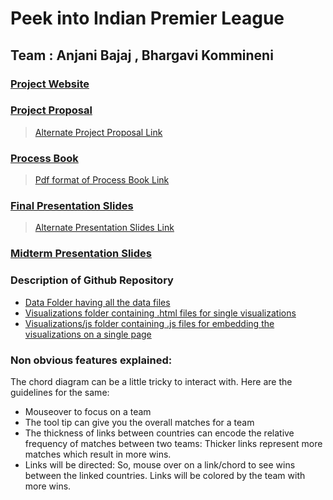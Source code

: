 # Peek into Indian Premier League
## Team : Anjani Bajaj , Bhargavi Kommineni

### [Project Website](https://bkommineni.github.io/DataVisualization-FinalProject/)

### [Project Proposal](https://docs.google.com/document/d/1thCe2jO5nzHneGDZ3bGYMHAQf7JScdcBN7u2UjIFCOk/edit#heading=h.qiry0ekz43dl)
> [Alternate Project Proposal Link](https://github.com/bkommineni/DataVisualization-FinalProject/blob/master/ProcessBook/ProcessBook.pdf)

### [Process Book](https://docs.google.com/document/d/1NN0hg_sKPRI8NluSnCN3yvN77Vo-hxd3sUvPaotS2hg/edit?usp=sharing)
> [Pdf format of Process Book Link](https://github.com/bkommineni/DataVisualization-FinalProject/blob/master/ProcessBook/ProcessBook.pdf)

### [Final Presentation Slides](https://docs.google.com/presentation/d/17pL_OeR0iRUPNI6oq7ve2MfGkkpwkzHgH65s63K0YJU/edit?usp=sharing)
> [Alternate Presentation Slides Link](https://github.com/bkommineni/DataVisualization-FinalProject/blob/master/PresentationSlides/FinalPresentationDataViz.pdf)

### [Midterm Presentation Slides](https://github.com/bkommineni/DataVisualization-FinalProject/blob/master/PresentationSlides/MidtermDataVizPpt.pdf)

### Description of Github Repository
* [Data Folder having all the data files](https://github.com/bkommineni/DataVisualization-FinalProject/tree/master/data)
* [Visualizations folder containing .html files for single visualizations](https://github.com/bkommineni/DataVisualization-FinalProject/tree/master/Visualizations)
* [Visualizations/js folder containing .js files for embedding the visualizations on a single page](https://github.com/bkommineni/DataVisualization-FinalProject/tree/master/Visualizations/js)

### Non obvious features explained:
The chord diagram can be a little tricky to interact with. Here are the guidelines for the same:
* Mouseover to focus on a team 
* The tool tip can give you the overall matches for a team
* The thickness of links be­tween countries can encode the relative frequency of matches between two teams: Thicker links represent more matches which result in more wins.
* Links will be directed: So, mouse over on a link/chord to see wins between the linked countries. Links will be colored by the team with more wins.
